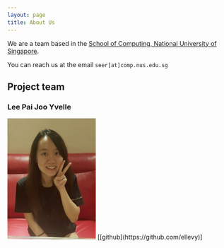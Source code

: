 ```yaml
---
layout: page
title: About Us
---
```


We are a team based in the [School of Computing, National University of Singapore](http://www.comp.nus.edu.sg).

You can reach us at the email `seer[at]comp.nus.edu.sg`

## Project team

### Lee Pai Joo Yvelle

<img src="images/ellevy.png" width="200px">
[[github](https://github.com/ellevy)]

